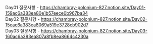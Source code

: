 Day01 질문사항 - https://chambray-polonium-827.notion.site/Day01-159ac6a383ea80e1b57eece0b967ba34 <br>
Day02 질문사항 - https://chambray-polonium-827.notion.site/Day02-15eac6a383ea8069a519e3728cb902d7 <br>
Day03 질문사항 - https://chambray-polonium-827.notion.site/Day03-160ac6a383ea807a8fb8ea8664c4230a <br>